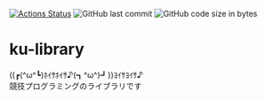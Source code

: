 [![Actions Status](https://github.com/kogetsu7/ku-library/workflows/library-update/badge.svg)](https://github.com/kogetsu7/ku-library/actions)
![GitHub last commit](https://img.shields.io/github/last-commit/kogetsu7/ku-library)
![GitHub code size in bytes](https://img.shields.io/github/languages/code-size/kogetsu7/ku-library)

# ku-library
((┏(^ω^┗)ﾎｲｻﾎｲｻ♪(┓^ω^)┛))ﾖｲｻﾖｲｻ♪<br>
競技プログラミングのライブラリです
